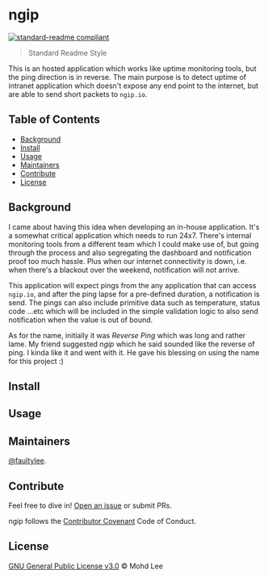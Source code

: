 # ngip

[![standard-readme compliant](https://img.shields.io/badge/readme%20style-standard-brightgreen.svg?style=flat-square)](https://github.com/RichardLitt/standard-readme)

> Standard Readme Style

This is an hosted application which works like uptime monitoring tools, but the ping direction is in reverse. The main purpose is to detect uptime of intranet application which doesn't expose any end point to the internet, but are able to send short packets to `ngip.io`. 

## Table of Contents

- [Background](#background)
- [Install](#install)
- [Usage](#usage)
- [Maintainers](#maintainers)
- [Contribute](#contribute)
- [License](#license)

## Background

I came about having this idea when developing an in-house application. It's a somewhat critical application which needs to run 24x7. There's internal monitoring tools from a different team which I could make use of, but going through the process and also segregating the dashboard and notification proof too much hassle. Plus when our internet connectivity is down, i.e. when there's a blackout over the weekend, notification will not arrive.

This application will expect pings from the any application that can access `ngip.io`, and after the ping lapse for a pre-defined duration, a notification is send. The pings can also include primitive data such as temperature, status code ...etc which will be included in the simple validation logic to also send notification when the value is out of bound.

As for the name, initially it was *Reverse Ping* which was long and rather lame. My friend suggested *ngip* which he said sounded like the reverse of ping. I kinda like it and went with it. He gave his blessing on using the name for this project :)


## Install


## Usage


## Maintainers

[@faultylee](https://github.com/faultylee).

## Contribute

Feel free to dive in! [Open an issue](https://github.com/faultylee/ngip/issues/new) or submit PRs.

ngip follows the [Contributor Covenant](http://contributor-covenant.org/version/1/3/0/) Code of Conduct.

## License

[GNU General Public License v3.0](LICENSE) © Mohd Lee

